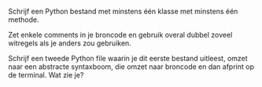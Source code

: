 Schrijf een Python bestand met minstens één klasse met minstens één methode.

Zet enkele comments in je broncode en gebruik overal dubbel zoveel witregels als je anders zou gebruiken.

Schrijf een tweede Python file waarin je dit eerste bestand uitleest, omzet naar een abstracte syntaxboom, die omzet naar broncode en dan afprint op de terminal. Wat zie je?
